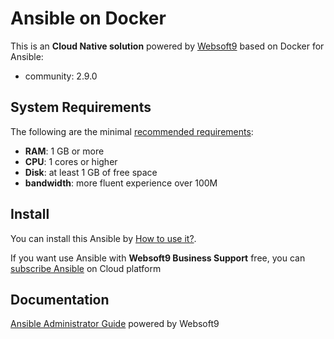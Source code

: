 # Ansible on Docker  

This is an **Cloud Native solution** powered by [Websoft9](https://www.websoft9.com) based on Docker for Ansible:

 - community:  2.9.0


## System Requirements

The following are the minimal [recommended requirements](https://docs.ansible.com/ansible/latest/installation_guide):

* **RAM**: 1 GB or more
* **CPU**: 1 cores or higher
* **Disk**: at least 1 GB of free space
* **bandwidth**: more fluent experience over 100M  

## Install

You can install this Ansible by [How to use it?](https://github.com/Websoft9/docker-library#how-to-use-it).   

If you want use Ansible with **Websoft9 Business Support** free, you can [subscribe Ansible](https://www.websoft9.com/apps) on Cloud platform

## Documentation

[Ansible Administrator Guide](https://support.websoft9.com/docs/ansible) powered by Websoft9

